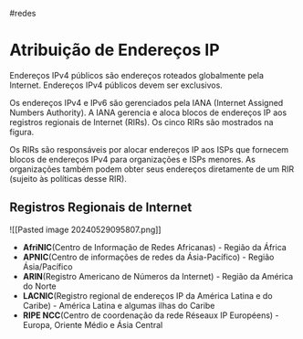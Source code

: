 #redes 
# Atribuição de Endereços IP

Endereços IPv4 públicos são endereços roteados globalmente pela Internet. Endereços IPv4 públicos devem ser exclusivos.

Os endereços IPv4 e IPv6 são gerenciados pela IANA (Internet Assigned Numbers Authority). A IANA gerencia e aloca blocos de endereços IP aos registros regionais de Internet (RIRs). Os cinco RIRs são mostrados na figura.

Os RIRs são responsáveis por alocar endereços IP aos ISPs que fornecem blocos de endereços IPv4 para organizações e ISPs menores. As organizações também podem obter seus endereços diretamente de um RIR (sujeito às políticas desse RIR).

## Registros Regionais de Internet

![[Pasted image 20240529095807.png]]

- **AfriNIC**(Centro de Informação de Redes Africanas) - Região da África
- **APNIC**(Centro de informações de redes da Ásia-Pacífico) - Região Ásia/Pacífico
- **ARIN**(Registro Americano de Números da Internet) - Região da América do Norte
- **LACNIC**(Registro regional de endereços IP da América Latina e do Caribe) - América Latina e algumas ilhas do Caribe
- **RIPE NCC**(Centro de coordenação da rede Réseaux IP Européens) - Europa, Oriente Médio e Ásia Central






















